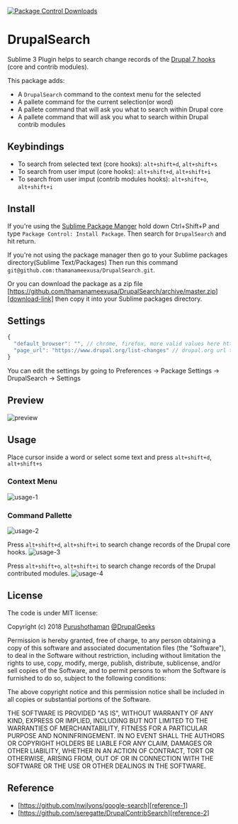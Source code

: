 
[![Package Control Downloads][pc-image]][pc-plugin-link]

# DrupalSearch
Sublime 3 Plugin helps to search change records of the [Drupal 7 hooks][drupal-hook-link] (core and contrib modules).

This package adds:

* A `DrupalSearch` command to the context menu for the selected
* A pallete command for the current selection(or word)
* A pallete command that will ask you what to search within Drupal core
* A pallete command that will ask you what to search within Drupal contrib modules

## Keybindings
- To search from selected text (core hooks):  `alt+shift+d`, `alt+shift+s`
- To search from user imput (core hooks):  `alt+shift+d`, `alt+shift+i`
- To search from user imput (contrib modules hooks):  `alt+shift+o`, `alt+shift+i`

## Install
If you're using the [Sublime Package Manger][pc-link] hold down Ctrl+Shift+P and type
`Package Control: Install Package`. Then search for `DrupalSearch` and hit return.

If you're not using the package manager then go to your Sublime packages directory(Sublime Text/Packages) Then run this command `git@github.com:thamanameexusa/DrupalSearch.git`.

Or you can download the package as a zip file [https://github.com/thamanameexusa/DrupalSearch/archive/master.zip][download-link] then copy it into your Sublime packages directory.


## Settings
```js
{
  "default_browser": "", // chrome, firefox, more valid values here https://docs.python.org/2/library/webbrowser.html#webbrowser.register
  "page_url": "https://www.drupal.org/list-changes" // drupal.org url to perform the search
}
```
You can edit the settings by going to Preferences -> Package Settings -> DrupalSearch -> Settings

## Preview

![preview][drupal-core-hook-select-and-search]

## Usage

Place cursor inside a word or select some text and press `alt+shift+d`, `alt+shift+s`

### Context Menu
![usage-1][context-menu]

### Command Pallette
![usage-2][command-pallette]

Press `alt+shift+d`, `alt+shift+i` to search change records of the Drupal core hooks.
![usage-3][drupal-core-hook-user-input-and-search]

Press `alt+shift+o`, `alt+shift+i` to search change records of the Drupal contributed modules.
![usage-4][drupal-contrib-module-user-input-and-search]

## License
The code is under MIT license:

Copyright (c) 2018 [Purushoṭhaman][linkedin-profile-link] [@DrupalGeeks][dgeek-link]

Permission is hereby granted, free of charge, to any person obtaining a copy
of this software and associated documentation files (the "Software"), to deal
in the Software without restriction, including without limitation the rights
to use, copy, modify, merge, publish, distribute, sublicense, and/or sell
copies of the Software, and to permit persons to whom the Software is
furnished to do so, subject to the following conditions:

The above copyright notice and this permission notice shall be included in all
copies or substantial portions of the Software.

THE SOFTWARE IS PROVIDED "AS IS", WITHOUT WARRANTY OF ANY KIND, EXPRESS OR
IMPLIED, INCLUDING BUT NOT LIMITED TO THE WARRANTIES OF MERCHANTABILITY,
FITNESS FOR A PARTICULAR PURPOSE AND NONINFRINGEMENT. IN NO EVENT SHALL THE
AUTHORS OR COPYRIGHT HOLDERS BE LIABLE FOR ANY CLAIM, DAMAGES OR OTHER
LIABILITY, WHETHER IN AN ACTION OF CONTRACT, TORT OR OTHERWISE, ARISING FROM,
OUT OF OR IN CONNECTION WITH THE SOFTWARE OR THE USE OR OTHER DEALINGS IN THE
SOFTWARE.

## Reference
- [https://github.com/nwjlyons/google-search][reference-1]
- [https://github.com/seregatte/DrupalContribSearch][reference-2]

[pc-link]: https://packagecontrol.io
[pc-image]: https://img.shields.io/packagecontrol/dt/ApplySyntax.svg
[pc-plugin-link]: https://packagecontrol.io/packages/DrupalSearch
[drupal-hook-link]: https://api.drupal.org/api/drupal/includes!module.inc/group/hooks/7.x
[download-link]: https://github.com/thamanameexusa/DrupalSearch/archive/master.zip
[reference-1]: https://github.com/nwjlyons/google-search
[reference-2]: https://github.com/seregatte/DrupalContribSearch
[linkedin-profile-link]: www.linkedin.com/in/purushothaman-chinnadurai-ba737171
[dgeek-link]: https://www.drupal.org/u/purushothaman-chinnadurai-drupal-geeks
[drupal-core-hook-select-and-search]: https://i.imgur.com/0fMRKWY.gif
[context-menu]: https://imgur.com/GJWIOcb
[command-pallette]: https://imgur.com/Nsj2f6G
[drupal-core-hook-user-input-and-search]: https://imgur.com/6YyrOSU
[drupal-contrib-module-user-input-and-search]: https://imgur.com/X1VGnB2
